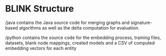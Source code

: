 # BLINK Structure


/java contains the Java source code for merging graphs and signature-based algorithms as well as the delta computation for evaluation.

/python contains the source code for the embedding process, training files, datasets, blank node mappings, created models and a CSV of computed embedding vectors for each entity
